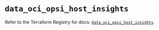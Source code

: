 # `data_oci_opsi_host_insights`

Refer to the Terraform Registry for docs: [`data_oci_opsi_host_insights`](https://registry.terraform.io/providers/hashicorp/oci/7.19.0/docs/data-sources/opsi_host_insights).
